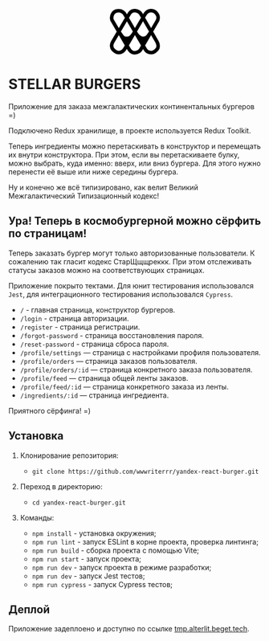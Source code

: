 <p align="center"><img src="./public/wm.svg" alt="wm" width="100"/></p>

# STELLAR BURGERS

Приложение для заказа межгалактических континентальных бургеров =)

Подключено Redux хранилище, в проекте используется Redux Toolkit. 

Теперь ингредиенты можно перетаскивать в конструктор и перемещать их внутри конструктора. При этом, если вы перетаскиваете булку, можно выбрать, куда именно: вверх, или вниз бургера. Для этого нужно перенести её выше или ниже середины бургера.

Ну и конечно же всё типизировано, как велит Великий Межгалактический Типизационный кодекс!

## Ура! Теперь в космобургерной можно сёрфить по страницам!

Теперь заказать бургер могут только авторизованные пользователи. К сожалению так гласит кодекс СтарЩщщреккк. При этом отслеживать статусы заказов можно на соответствующих страницах.

Приложение покрыто тектами. Для юнит тестирования использовался `Jest`, для интеграционного тестирования использовался `Cypress`.

   - ```/``` - главная страница, конструктор бургеров.
   - ```/login``` - страница авторизации.
   - ```/register``` - страница регистрации.
   - ```/forgot-password``` - страница восстановления пароля.
   - ```/reset-password``` - страница сброса пароля.
   - ```/profile/settings``` — страница с настройками профиля пользователя.
   - ```/profile/orders``` — страница заказов пользователя.
   - ```/profile/orders/:id``` — страница конкретного заказа пользователя.
   - ```/profile/feed``` — страница общей ленты заказов.
   - ```/profile/feed/:id``` — страница конкретного заказа из ленты.
   - ```/ingredients/:id``` — страница ингредиента.

Приятного сёрфинга! =)

## Установка

1. Клонирование репозитория:

   - ```git clone https://github.com/wwwriterrr/yandex-react-burger.git```

2. Переход в директорию:

   - ```cd yandex-react-burger.git```

3. Команды:
   - ```npm install``` - установка окружения;
   - ```npm run lint``` - запуск ESLint в корне проекта, проверка линтинга;
   - ```npm run build``` - сборка проекта с помощью Vite;
   - ```npm run start``` - запуск проекта;
   - ```npm run dev``` - запуск проекта в режиме разработки;
   - ```npm run dev``` - запуск Jest тестов;
   - ```npm run cypress``` - запуск Cypress тестов;

## Деплой

Приложение задеплоено и доступно по ссылке [tmp.alterlit.beget.tech](http://tmp.alterlit.beget.tech/).
